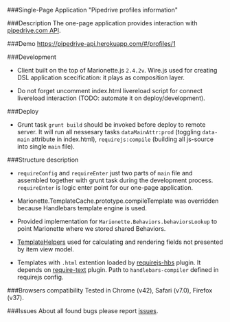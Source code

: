 ###Single-Page Application "Pipedrive profiles information"


###Description
The one-page application provides interaction with [pipedrive.com API](https://developers.pipedrive.com/v1).


###Demo
https://pipedrive-api.herokuapp.com/#/profiles/1


###Development
+ Client built on the top of Marionette.js `2.4.2v`. Wire.js used for creating DSL application scecification: it plays as composition layer.

+ Do not forget uncomment index.html livereload script for connect livereload interaction (TODO: automate it on deploy/development).

###Deploy
+ Grunt task `grunt build` should be invoked before deploy to remote server. It will run all nessesary tasks `dataMainAttr:prod` (toggling `data-main` attribute in index.html), `requirejs:compile` (building all js-source into single `main` file).

###Structure description

+ `requireConfig` and `requireEnter` just two parts of `main` file and assembled together with grunt task during the development process. `requireEnter` is logic enter point for our one-page application.

+ Marionette.TemplateCache.prototype.compileTemplate was overridden because Handlebars template engine is used. 

+ Provided implementation for `Marionette.Behaviors.behaviorsLookup` to point Marionette where we stored shared Behaviors.

+ [TemplateHelpers](http://marionettejs.com/docs/v2.4.2/marionette.view.html#viewtemplatehelpers) used for calculating and rendering fields not presented by item view model.

+ Templates with `.html` extention loaded by [requirejs-hbs](https://github.com/epeli/requirejs-hbs) plugin. It depends on [require-text](https://github.com/requirejs/text) plugin. Path to `handlebars-compiler` defined in requirejs config.

###Browsers compatibility
Tested in Chrome (v42), Safari (v7.0), Firefox (v37).

###Issues
About all found bugs please report [issues](https://github.com/designeng/pipedrive-api/issues).